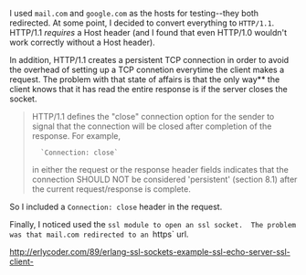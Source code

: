 I used `mail.com` and `google.com` as the hosts for testing--they both redirected.  At some point, I decided to convert everything to `HTTP/1.1`.  HTTP/1.1 _requires_ a Host header (and I found that even HTTP/1.0 wouldn't work correctly without a Host header).  

In addition,  HTTP/1.1 creates a persistent TCP connection in order to avoid the overhead of setting up a TCP connetion everytime the client makes a request. The problem with that state of affairs is that the only way\** the client knows that it has read the entire response is if the server closes the socket.  

> HTTP/1.1 defines the "close" connection option for the sender to signal that the connection will be closed after completion of the response. For example,
>
>       `Connection: close`
>       
> in either the request or the response header fields indicates that the connection SHOULD NOT be considered 'persistent' (section 8.1) after the current request/response is complete.


So I included a `Connection: close` header in the request.  

Finally, I noticed used the `ssl module to open an ssl socket.  The problem was that mail.com redirected to an `https` url. 

http://erlycoder.com/89/erlang-ssl-sockets-example-ssl-echo-server-ssl-client-





